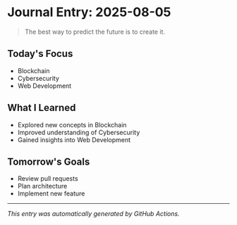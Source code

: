 # Journal Entry: 2025-08-05

> The best way to predict the future is to create it.

## Today's Focus
- Blockchain
- Cybersecurity
- Web Development

## What I Learned
- Explored new concepts in Blockchain
- Improved understanding of Cybersecurity
- Gained insights into Web Development

## Tomorrow's Goals
- Review pull requests
- Plan architecture
- Implement new feature

---
*This entry was automatically generated by GitHub Actions.*